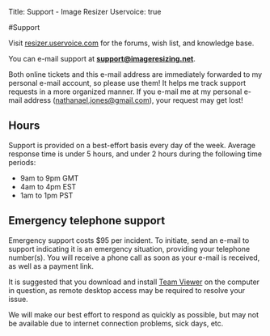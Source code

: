 Title: Support - Image Resizer
Uservoice: true

#Support

Visit [resizer.uservoice.com](http://resizer.uservoice.com/) for the forums, wish list, and knowledge base.

You can e-mail support at **support@imageresizing.net**. 

Both online tickets and this e-mail address are immediately forwarded to my personal e-mail account, so please use them! It helps me track support requests in a more organized manner. If you e-mail me at my personal e-mail address (nathanael.jones@gmail.com), your request may get lost!

## Hours

Support is provided on a best-effort basis every day of the week. Average response time is under 5 hours, and under 2 hours during the following time periods:

* 9am to 9pm GMT
* 4am to 4pm EST
* 1am to 1pm PST

## Emergency telephone support

Emergency support costs $95 per incident. To initiate, send an e-mail to support indicating it is an emergency situation, providing your telephone number(s).
You will receive a phone call as soon as your e-mail is received, as well as a payment link.

It is suggested that you download and install [Team Viewer](http://teamviewer.com) on the computer in question, as remote desktop access may be required to resolve your issue.

We will make our best effort to respond as quickly as possible, but may not be available due to internet connection problems, sick days, etc.

